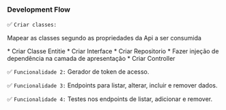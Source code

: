 ### Development Flow 

✅ `Criar classes:` 
      <p align="justify">
         Mapear as classes segundo as propriedades da Api a ser consumida
      </p>
      * Criar Classe Entitie
      * Criar Interface
      * Criar Repositorio
      * Fazer injeção de dependência na camada de apresentação
      * Criar Controller


✅ `Funcionalidade 2:` Gerador de token de acesso.

✅ `Funcionalidade 3:` Endpoints para listar, alterar, incluir e remover dados.

✅ `Funcionalidade 4:` Testes nos endpoints de listar, adicionar e remover.

<br>

